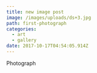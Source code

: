 ```yaml
---
title: new image post
image: /images/uploads/ds+3.jpg
path: first-photograph
categories:
  - art
  - gallery
date: 2017-10-17T04:54:05.914Z
---
```

Photograph
